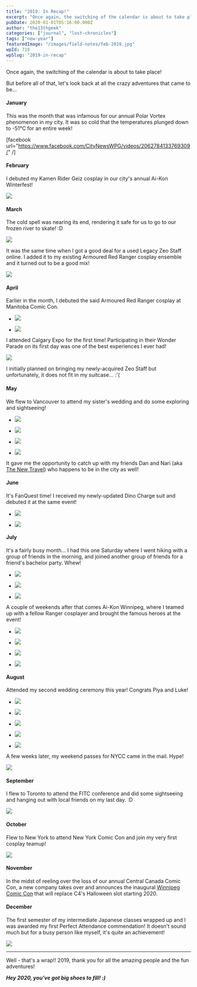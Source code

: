 ```yaml
---
title: "2019: In Recap!"
excerpt: "Once again, the switching of the calendar is about to take place! But before all of that, let's look back at all the crazy adventures that came to be...…"
pubDate: 2020-01-01T05:16:00.000Z
author: "the13thgeek"
categories: ["journal", "lost-chronicles"]
tags: ["new-year"]
featuredImage: "/images/field-notes/feb-2019.jpg"
wpId: 719
wpSlug: "2019-in-recap"
---
```


Once again, the switching of the calendar is about to take place!

But before all of that, let's look back at all the crazy adventures that came to be...

#### **January**

This was the month that was infamous for our annual Polar Vortex phenomenon in my city. It was so cold that the temperatures plunged down to -51°C for an entire week!

\[facebook url="https://www.facebook.com/CityNewsWPG/videos/2062784133769309/" /\]

#### February

I debuted my Kamen Rider Geiz cosplay in our city's annual Ai-Kon Winterfest!

![](/images/field-notes/feb-2019.jpg)

#### March

The cold spell was nearing its end, rendering it safe for us to go to our frozen river to skate! :D

![](/images/field-notes/mar-2019.jpg)

It was the same time when I got a good deal for a used Legacy Zeo Staff online. I added it to my existing Armoured Red Ranger cosplay ensemble and it turned out to be a good mix!

![](/images/field-notes/mar-2019-2.jpg)

#### April

Earlier in the month, I debuted the said Armoured Red Ranger cosplay at Manitoba Comic Con.

*   ![](/images/field-notes/april-2019-2.jpg)
    
*   ![](/images/field-notes/april-2019-3.jpg)
    

I attended Calgary Expo for the first time! Participating in their Wonder Parade on its first day was one of the best experiences I ever had!

![](/images/field-notes/apr-2019.jpg)

I initially planned on bringing my newly-acquired Zeo Staff but unfortunately, it does not fit in my suitcase... :'(

#### May

We flew to Vancouver to attend my sister's wedding and do some exploring and sightseeing!

*   ![](/images/field-notes/may-2019-1.jpg)
    
*   ![](/images/field-notes/may-2019-2.jpg)
    
*   ![](/images/field-notes/may-2019-3.jpg)
    
*   ![](/images/field-notes/may-2019-4.jpg)
    

It gave me the opportunity to catch up with my friends Dan and Nari (aka [The New Travel](https://www.youtube.com/channel/UCwzfmK3YWOGPjrF0UDvzQ-Q)) who happens to be in the city as well!

#### June

It's FanQuest time! I received my newly-updated Dino Charge suit and debuted it at the same event!

*   ![](/images/field-notes/june-2019-3.jpg)
    
*   ![](/images/field-notes/june-2019-2.jpg)
    

#### July

It's a fairly busy month... I had this one Saturday where I went hiking with a group of friends in the morning, and joined another group of friends for a friend's bachelor party. Whew!

*   ![](/images/field-notes/jul-2019-1.jpg)
    
*   ![](/images/field-notes/jul-2019-2.jpg)
    
*   ![](/images/field-notes/jul-2019-3.jpg)
    

A couple of weekends after that comes Ai-Kon Winnipeg, where I teamed up with a fellow Ranger cosplayer and brought the famous heroes at the event!

*   ![](/images/field-notes/jul-2019-4.jpg)
    
*   ![](/images/field-notes/jul-2019-5.jpg)
    
*   ![](/images/field-notes/jul-2019-6.jpg)
    
*   ![](/images/field-notes/jul-2019-7.jpg)
    

#### August

Attended my second wedding ceremony this year! Congrats Piya and Luke!

*   ![](/images/field-notes/aug-2019-2.jpg)
    
*   ![](/images/field-notes/aug-2019-3.jpg)
    
*   ![](/images/field-notes/aug-2019-4.jpg)
    
*   ![](/images/field-notes/aug-2019-5.jpg)
    
*   ![](/images/field-notes/aug-2019-6.jpg)
    

A few weeks later, my weekend passes for NYCC came in the mail. Hype!

![](/images/field-notes/aug-2019-1.jpg)

#### September

I flew to Toronto to attend the FITC conference and did some sightseeing and hanging out with local friends on my last day. :D

![](/images/field-notes/sep-2019-1.jpg)

#### October

Flew to New York to attend New York Comic Con and join my very first cosplay teamup!

![](/images/field-notes/nycc-cosplay-floor-rangers-1.jpg)

#### November

In the midst of reeling over the loss of our annual Central Canada Comic Con, a new company takes over and announces the inaugural [Winnipeg Comic Con](https://twitter.com/WinnipegCC) that will replace C4's Halloween slot starting 2020.

#### December

The first semester of my intermediate Japanese classes wrapped up and I was awarded my first Perfect Attendance commendation! It doesn't sound much but for a busy person like myself, it's quite an achievement!

![](/images/field-notes/dec-2019-1.jpg)

* * *

Well - that's a wrap!! 2019, thank you for all the amazing people and the fun adventures!

**_Hey 2020, you've got big shoes to fill! :)_**